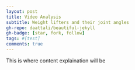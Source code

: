 ```yaml
---
layout: post
title: Video Analysis
subtitle: Weight lifters and their joint angles
gh-repo: daattali/beautiful-jekyll
gh-badge: [star, fork, follow]
tags: #[test]
comments: true
---
```


This is where content explaination will be
